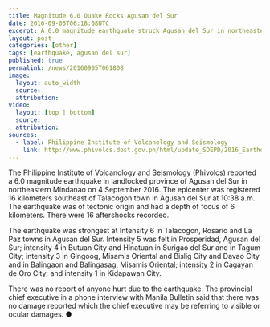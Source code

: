 ```yaml
---
title: Magnitude 6.0 Quake Rocks Agusan del Sur
date: 2016-09-05T06:18:08UTC
excerpt: A 6.0 magnitude earthquake struck Agusan del Sur in northeastern Mindanao 4 September 2016 at 10:38 a.m. There was no death or injury reported due to the quake.
layout: post
categories: [other]
tags: [earthquake, agusan del sur]
published: true
permalink: /news/20160905T061808
image:
  layout: auto_width
  source: 
  attribution: 
video:
  layout: [top | bottom]
  source: 
  attribution: 
sources:
  - label: Philippine Institute of Volcanology and Seismology
    link: http://www.phivolcs.dost.gov.ph/html/update_SOEPD/2016_Earthquake_Bulletins/September/2016_0904_0238_B2F.html
---
```


The Philippine Institute of Volcanology and Seismology (Phivolcs) reported a 6.0 magnitude earthquake in landlocked province of Agusan del Sur in northeastern Mindanao on 4 September 2016.
The epicenter was registered 16 kilometers southeast of Talacogon town in Agusan del Sur at 10:38 a.m.
The earthquake was of tectonic origin and had a depth of focus of 6 kilometers.
There were 16 aftershocks recorded.

The earthquake was strongest at Intensity 6 in Talacogon, Rosario and La Paz towns in Agusan del Sur.
Intensity 5 was felt in Prosperidad, Agusan del Sur;
intensity 4 in Butuan City and Hinatuan in Surigao del Sur and in Tagum City;
intensity 3 in Gingoog, Misamis Oriental and Bislig City and Davao City and in Balingaon and Balingasag, Misamis Oriental;
intensity 2 in Cagayan de Oro City;
and intensity 1 in Kidapawan City.

There was no report of anyone hurt due to the earthquake.
The provincial chief executive in a phone interview with Manila Bulletin said that there was no damage reported which the chief executive may be referring to visible or ocular damages.
&#x25cf;
